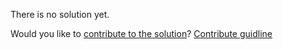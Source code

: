
There is no solution yet.

Would you like to [contribute to the solution](https://github.com/BFEdev/BFE.dev-solutions/blob/main/problem/implement-basic-debounce_en.md)? [Contribute guidline](https://github.com/BFEdev/BFE.dev-solutions#how-to-contribute)
